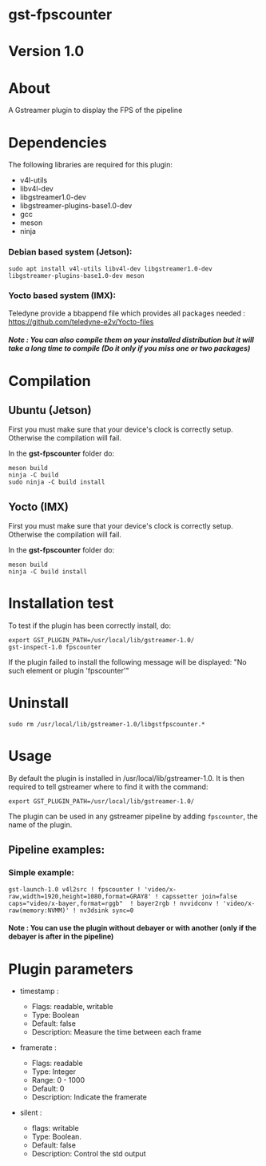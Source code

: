# gst-fpscounter

# Version 1.0

# About

A Gstreamer plugin to display the FPS of the pipeline

# Dependencies

The following libraries are required for this plugin:
- v4l-utils
- libv4l-dev
- libgstreamer1.0-dev
- libgstreamer-plugins-base1.0-dev
- gcc
- meson 
- ninja

### Debian based system (Jetson): 

```
sudo apt install v4l-utils libv4l-dev libgstreamer1.0-dev libgstreamer-plugins-base1.0-dev meson 
```

### Yocto based system (IMX): 

Teledyne provide a bbappend file which provides all packages needed :
https://github.com/teledyne-e2v/Yocto-files

##### Note : You can also compile them on your installed distribution but it will take a long time to compile (Do it only if you miss one or two packages)


# Compilation

## Ubuntu (Jetson)
First you must make sure that your device's clock is correctly setup.
Otherwise the compilation will fail.

In the **gst-fpscounter** folder do:

```
meson build
ninja -C build
sudo ninja -C build install
```


## Yocto (IMX)
First you must make sure that your device's clock is correctly setup.
Otherwise the compilation will fail.

In the **gst-fpscounter** folder do:

```
meson build
ninja -C build install
```


# Installation test

To test if the plugin has been correctly install, do:
```
export GST_PLUGIN_PATH=/usr/local/lib/gstreamer-1.0/
gst-inspect-1.0 fpscounter
```

If the plugin failed to install the following message will be displayed: "No such element or plugin 'fpscounter'"

# Uninstall
```
sudo rm /usr/local/lib/gstreamer-1.0/libgstfpscounter.*
```
# Usage

By default the plugin is installed in /usr/local/lib/gstreamer-1.0. 
It is then required to tell gstreamer where to find it with the command:
```
export GST_PLUGIN_PATH=/usr/local/lib/gstreamer-1.0/
```
The plugin can be used in any gstreamer pipeline by adding ```fpscounter```, the name of the plugin.

## Pipeline examples:

### Simple example:
```
gst-launch-1.0 v4l2src ! fpscounter ! 'video/x-raw,width=1920,height=1080,format=GRAY8' ! capssetter join=false caps="video/x-bayer,format=rggb"  ! bayer2rgb ! nvvidconv ! 'video/x-raw(memory:NVMM)' ! nv3dsink sync=0
```


#### Note : You can use the plugin without debayer or with another (only if the debayer is after in the pipeline)

# Plugin parameters

- timestamp           : 
    - Flags: readable, writable
    - Type: Boolean
    - Default: false
    - Description: Measure the time between each frame         
- framerate           : 
    - Flags: readable
    - Type: Integer
    - Range: 0 - 1000 
    - Default: 0 
    - Description: Indicate the framerate

- silent              : 
    - flags: writable
    - Type: Boolean. 
    - Default: false 
    - Description: Control the std output
